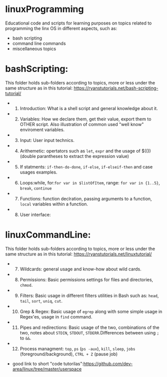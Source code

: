 # linuxProgramming
Educational code and scripts for learning purposes on topics related to programming the linx OS in different aspects, such as:
- bash scripting
- command line commands
- miscellaneous topics

# bashScripting:

This folder holds sub-folders according to topics, more or less under the same structure as in this tutorial: https://ryanstutorials.net/bash-scripting-tutorial/

- 1) Introduction: What is a shell script and general knowledge about it.

- 2) Variables: How we declare them, get their value, export them to OTHER script. Also illustration of common used "well know" enviroment variables.

- 3) Input: User input technics.

- 4) Arithemetic: opertators such as `let`, `expr` and the usage of $((<expression>)) (double parantheses to extract the expression value)

- 5) If statments: `if-then-do-done`, `if-else`, `if-elseif-then` and case usages examples.

- 6) Loops:while, for:`for var in $listOfItem`, range: `for var in {1..5}`, `break`, `continue`

- 7) Functions: function declration, passing arguments to a function, `local` variables within a function. 

- 8) User interface:

# linuxCommandLine:

This folder holds sub-folders according to topics,  more or less under the same structure as in this tutorial: https://ryanstutorials.net/linuxtutorial/

- 7) Wildcards: general usage and know-how about wild cards.

- 8) Permissions: Basic permissions settings for files and directories, `chmod`.

- 9) Filters: Basic usage in different filters utilities in Bash such as: `head`, `tail`, `sort`, `uniq`, `cut`.

- 10) Grep & Regex: Basic usage of `egrep` along with some simple usage in Regex'es, usage in `find` command.

- 11) Pipes and redirections: Basic usage of the two, combinations of the two, notes about `STDIN`, `STDOUT`, `STDERR`.Differences between using `;` to `&&`.

- 12) Process managment: `top`, `ps` (`ps -aux`), `kill`, `sleep`, `jobs` (foreground/background), `CTRL + Z` (pause job) 

* good link to short "code tutorilas":https://github.com/dev-area/linux/tree/master/userspace

